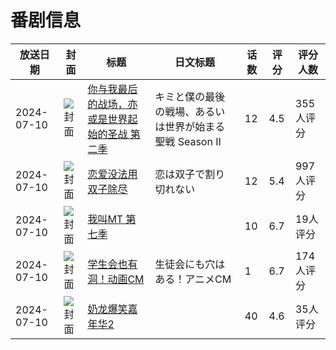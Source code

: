 # 番剧信息

|放送日期|封面|标题|日文标题|话数|评分|评分人数|
|---|---|---|---|---|---|---|
|2024-07-10|![封面](https://lain.bgm.tv/pic/cover/c/e5/fc/351349_Z8mpG.jpg)|[你与我最后的战场，亦或是世界起始的圣战 第二季](https://bangumi.tv/subject/351349)|キミと僕の最後の戦場、あるいは世界が始まる聖戦 Season II|12|4.5|355人评分|
|2024-07-10|![封面](https://lain.bgm.tv/pic/cover/c/88/cd/445722_8A9Gy.jpg)|[恋爱没法用双子除尽](https://bangumi.tv/subject/445722)|恋は双子で割り切れない|12|5.4|997人评分|
|2024-07-10|![封面](https://lain.bgm.tv/pic/cover/c/ac/d6/497030_h992P.jpg)|[我叫MT 第七季](https://bangumi.tv/subject/497030)||10|6.7|19人评分|
|2024-07-10|![封面](https://lain.bgm.tv/pic/cover/c/7e/79/502809_jH0mM.jpg)|[学生会也有洞！动画CM](https://bangumi.tv/subject/502809)|生徒会にも穴はある！アニメCM|1|6.7|174人评分|
|2024-07-10|![封面](https://lain.bgm.tv/pic/cover/c/1d/9e/503185_99I1t.jpg)|[奶龙爆笑嘉年华2](https://bangumi.tv/subject/503185)||40|4.6|35人评分|
